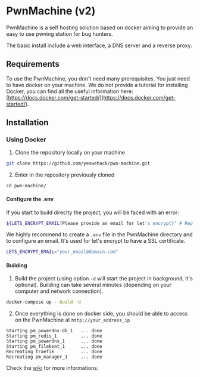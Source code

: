 # PwnMachine (v2)

PwnMachine is a self hosting solution based on docker aiming to provide an easy to use pwning station for bug hunters.

The basic install include a web interface, a DNS server and a reverse proxy.

## Requirements
To use the PwnMachine, you don't need many prerequisites. You just need to have docker on your machine. We do not provide a tutorial for installing Docker, you can find all the useful information here: [https://docs.docker.com/get-started/](https://docs.docker.com/get-started/).

## Installation

### Using Docker

1. Clone the repository locally on your machine

```bash
git clone https://github.com/yeswehack/pwn-machine.git
```

2. Enter in the repository previously cloned

```
cd pwn-machine/
```

#### Configure the .env

If you start to build direclty the project, you will be faced with an error:

```bash
${LETS_ENCRYPT_EMAIL?Please provide an email for let's encrypt}" # Replace with your email address or create a .env file
```

We highly recommend to create a `.env` file in the PwnMachine directory and to configure an email. It's used for let's encrypt to have a SSL certificate.

```bash
LETS_ENCRYPT_EMAIL="your_email@domain.com"
```

#### Building

1. Build the project (using option `-d` will start the project in background, it's optional). Building can take several minutes (depending on your computer and network connection).

```bash
docker-compose up --build -d
```

2. Once everything is done on docker side, you should be able to access on the PwnMachine at `http://your_address_ip` 

```
Starting pm_powerdns-db_1   ... done
Starting pm_redis_1         ... done
Starting pm_powerdns_1      ... done
Starting pm_filebeat_1      ... done
Recreating traefik          ... done
Recreating pm_manager_1     ... done
```

Check the [wiki](https://github.com/yeswehack/pwn-machine/wiki) for more informations.
